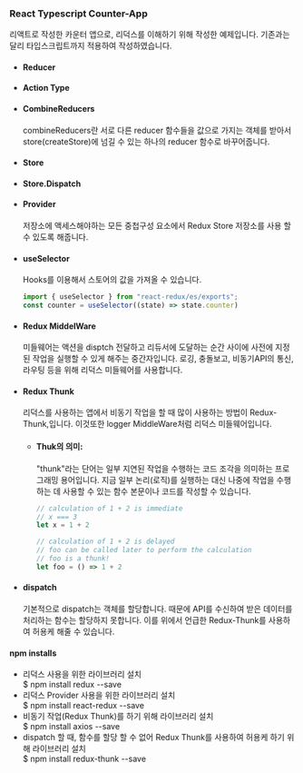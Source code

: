 ### React Typescript Counter-App
  리액트로 작성한 카운터 앱으로, 리덕스를 이해하기 위해 작성한 예제입니다.
  기존과는 달리 타입스크립트까지 적용하여 작성하였습니다.

- #### Reducer
- #### Action Type
- #### CombineReducers  
  combineReducers란 서로 다른 reducer 함수들을 값으로 가지는 객체를 받아서 store(createStore)에 넘길 수 있는 하나의 reducer 함수로 바꾸어줍니다.
- #### Store
- #### Store.Dispatch 
- #### Provider  
  저장소에 액세스해야하는 모든 중첩구성 요소에서 Redux Store 저장소를 사용 할 수 있도록 해줍니다.
- #### useSelector
  Hooks를 이용해서 스토어의 값을 가져올 수 있습니다.
  ```jsx
  import { useSelector } from "react-redux/es/exports";
  const counter = useSelector((state) => state.counter)
  ```
- #### Redux MiddelWare  
  미들웨어는 액션을 disptch 전달하고 리듀서에 도달하는 순간 사이에 사전에 지정된 작업을 실행할 수 있게 해주는 중간자입니다.
  로깅, 충돌보고, 비동기API의 통신, 라우팅 등을 위해 리덕스 미들웨어를 사용합니다.
- #### Redux Thunk  
  리덕스를 사용하는 앱에서 비동기 작업을 할 때 많이 사용하는 방법이 Redux-Thunk,입니다. 이것또한 logger MiddleWare처럼 리덕스 미들웨어입니다.
  - #### Thuk의 의미:  
    "thunk"라는 단어는 일부 지연된 작업을 수행하는 코드 조각을 의미하는 프로그래밍 용어입니다. 지금 일부 논리(로직)를 실행하는 대신 나중에 작업을 수행하는 데 사용할 수 있는 함수 본문이나 코드를 작성할 수 있습니다.
    ```jsx
    // calculation of 1 + 2 is immediate
    // x === 3
    let x = 1 + 2

    // calculation of 1 + 2 is delayed
    // foo can be called later to perform the calculation
    // foo is a thunk!
    let foo = () => 1 + 2
    ```  
- #### dispatch  
  기본적으로 dispatch는 객체를 할당합니다. 때문에 API를 수신하여 받은 데이터를 처리하는 함수는 할당하지 못합니다. 이를 위에서 언급한 Redux-Thunk를 사용하여 허용케 해줄 수 있습니다.
    
#### npm installs
- 리덕스 사용을 위한 라이브러리 설치  
  $ npm install redux --save
- 리덕스 Provider 사용을 위한 라이브러리 설치  
  $ npm install react-redux --save  
- 비동기 작업(Redux Thunk)를 하기 위해 라이브러리 설치  
  $ npm install axios --save  
- dispatch 할 때, 함수를 할당 할 수 없어 Redux Thunk를 사용하여 허용케 하기 위해 라이브러리 설치  
  $ npm install redux-thunk --save